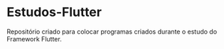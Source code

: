 # Estudos-Flutter
Repositório criado para colocar programas criados durante o estudo do Framework Flutter.
